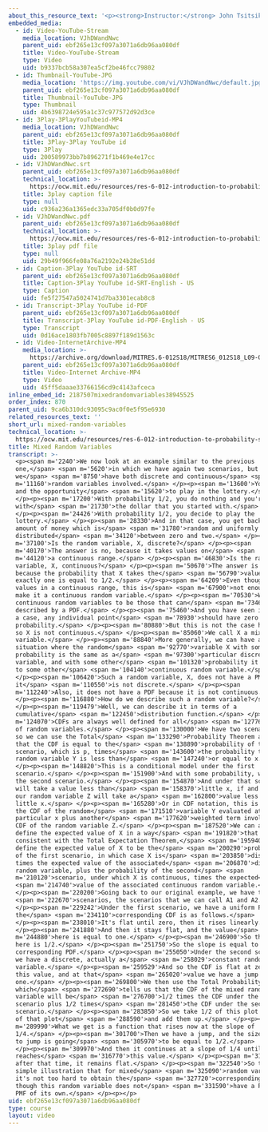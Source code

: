 ```yaml
---
about_this_resource_text: '<p><strong>Instructor:</strong> John Tsitsiklis</p>'
embedded_media:
  - id: Video-YouTube-Stream
    media_location: VJhDWandNwc
    parent_uid: ebf265e13cf097a3071a6db96aa080df
    title: Video-YouTube-Stream
    type: Video
    uid: b9337bcb58a307ea5cf2be46fcc79802
  - id: Thumbnail-YouTube-JPG
    media_location: 'https://img.youtube.com/vi/VJhDWandNwc/default.jpg'
    parent_uid: ebf265e13cf097a3071a6db96aa080df
    title: Thumbnail-YouTube-JPG
    type: Thumbnail
    uid: 4b6398724e595a1c37c977572d92d3ce
  - id: 3Play-3PlayYouTubeid-MP4
    media_location: VJhDWandNwc
    parent_uid: ebf265e13cf097a3071a6db96aa080df
    title: 3Play-3Play YouTube id
    type: 3Play
    uid: 200589973bb7b896271f1b469e4e17cc
  - id: VJhDWandNwc.srt
    parent_uid: ebf265e13cf097a3071a6db96aa080df
    technical_location: >-
      https://ocw.mit.edu/resources/res-6-012-introduction-to-probability-spring-2018/part-i-the-fundamentals/mixed-random-variables/VJhDWandNwc.srt
    title: 3play caption file
    type: null
    uid: c936a236a1365edc33a705df0b0d97fe
  - id: VJhDWandNwc.pdf
    parent_uid: ebf265e13cf097a3071a6db96aa080df
    technical_location: >-
      https://ocw.mit.edu/resources/res-6-012-introduction-to-probability-spring-2018/part-i-the-fundamentals/mixed-random-variables/VJhDWandNwc.pdf
    title: 3play pdf file
    type: null
    uid: 29b49f966fe08a76a2192e24b28e51dd
  - id: Caption-3Play YouTube id-SRT
    parent_uid: ebf265e13cf097a3071a6db96aa080df
    title: Caption-3Play YouTube id-SRT-English - US
    type: Caption
    uid: fe5f27547a5024741d7ba3301ecab8c8
  - id: Transcript-3Play YouTube id-PDF
    parent_uid: ebf265e13cf097a3071a6db96aa080df
    title: Transcript-3Play YouTube id-PDF-English - US
    type: Transcript
    uid: 0d16ace1803fb7005c8897f189d1563c
  - id: Video-InternetArchive-MP4
    media_location: >-
      https://archive.org/download/MITRES.6-012S18/MITRES6_012S18_L09-06_300k.mp4
    parent_uid: ebf265e13cf097a3071a6db96aa080df
    title: Video-Internet Archive-MP4
    type: Video
    uid: 45ff5daaae33766156cd9c4143afceca
inline_embed_id: 2187507mixedrandomvariables38945525
order_index: 870
parent_uid: 9ca6b310dc93095c9ac0f0e5f95e6930
related_resources_text: ''
short_url: mixed-random-variables
technical_location: >-
  https://ocw.mit.edu/resources/res-6-012-introduction-to-probability-spring-2018/part-i-the-fundamentals/mixed-random-variables
title: Mixed Random Variables
transcript: >-
  <p><span m='2240'>We now look at an example similar to the previous
  one,</span> <span m='5620'>in which we have again two scenarios, but in which
  we</span> <span m='8750'>have both discrete and continuous</span> <span
  m='11160'>random variables involved.</span> </p><p><span m='13600'>You have $1
  and the opportunity</span> <span m='15620'>to play in the lottery.</span>
  </p><p><span m='17200'>With probability 1/2, you do nothing and you're left
  with</span> <span m='21730'>the dollar that you started with.</span>
  </p><p><span m='24426'>With probability 1/2, you decide to play the
  lottery.</span> </p><p><span m='28330'>And in that case, you get back an
  amount of money which is</span> <span m='31780'>random and uniformly
  distributed</span> <span m='34120'>between zero and two.</span> </p><p><span
  m='37100'>Is the random variable, X, discrete?</span> </p><p><span
  m='40170'>The answer is no, because it takes values on</span> <span
  m='44120'>a continuous range.</span> </p><p><span m='46830'>Is the random
  variable, X, continuous?</span> </p><p><span m='50670'>The answer is no,
  because the probability that X takes the</span> <span m='56790'>value of
  exactly one is equal to 1/2.</span> </p><p><span m='64209'>Even though X takes
  values in a continuous range, this is</span> <span m='67900'>not enough to
  make it a continuous random variable.</span> </p><p><span m='70530'>We defined
  continuous random variables to be those that can</span> <span m='73460'>be
  described by a PDF.</span> </p><p><span m='75460'>And you have seen it in such
  a case, any individual point</span> <span m='78930'>should have zero
  probability.</span> </p><p><span m='80880'>But this is not the case here, and
  so X is not continuous.</span> </p><p><span m='85060'>We call X a mixed random
  variable.</span> </p><p><span m='88840'>More generally, we can have a
  situation where the random</span> <span m='92770'>variable X with some
  probability is the same as a</span> <span m='97300'>particular discrete random
  variable, and with some other</span> <span m='101320'>probability it is equal
  to some other</span> <span m='104140'>continuous random variable.</span>
  </p><p><span m='106420'>Such a random variable, X, does not have a PMF because
  it</span> <span m='110550'>is not discrete.</span> </p><p><span
  m='112240'>Also, it does not have a PDF because it is not continuous.</span>
  </p><p><span m='116880'>How do we describe such a random variable?</span>
  </p><p><span m='119479'>Well, we can describe it in terms of a
  cumulative</span> <span m='122450'>distribution function.</span> </p><p><span
  m='124070'>CDFs are always well defined for all</span> <span m='127760'>kinds
  of random variables.</span> </p><p><span m='130000'>We have two scenarios, and
  so we can use the Total</span> <span m='133290'>Probability Theorem and write
  that the CDF is equal to the</span> <span m='138890'>probability of the first
  scenario, which is p, times</span> <span m='143600'>the probability that the
  random variable Y is less than</span> <span m='147240'>or equal to x.</span>
  </p><p><span m='148820'>This is a conditional model under the first
  scenario.</span> </p><p><span m='151900'>And with some probability, we have
  the second scenario.</span> </p><p><span m='154870'>And under that scenario, X
  will take a value less than</span> <span m='158370'>little x, if and only if
  our random variable Z will take a</span> <span m='162800'>value less than
  little x.</span> </p><p><span m='165280'>Or in CDF notation, this is p times
  the CDF of the random</span> <span m='171510'>variable Y evaluated at this
  particular x plus another</span> <span m='177620'>weighted term involving the
  CDF of the random variable Z.</span> </p><p><span m='187520'>We can also
  define the expected value of X in a way</span> <span m='191820'>that is
  consistent with the Total Expectation Theorem,</span> <span m='195940'>namely
  define the expected value of X to be the</span> <span m='200290'>probability
  of the first scenario, in which case X is</span> <span m='203850'>discrete
  times the expected value of the associated</span> <span m='206870'>discrete
  random variable, plus the probability of the second</span> <span
  m='210120'>scenario, under which X is continuous, times the expected</span>
  <span m='214740'>value of the associated continuous random variable.</span>
  </p><p><span m='220200'>Going back to our original example, we have two</span>
  <span m='222670'>scenarios, the scenarios that we can call A1 and A2.</span>
  </p><p><span m='229242'>Under the first scenario, we have a uniform PDF, and
  the</span> <span m='234110'>corresponding CDF is as follows.</span>
  </p><p><span m='238010'>It's flat until zero, then it rises linearly.</span>
  </p><p><span m='241880'>And then it stays flat, and the value</span> <span
  m='244880'>here is equal to one.</span> </p><p><span m='246900'>So the slope
  here is 1/2.</span> </p><p><span m='251750'>So the slope is equal to the
  corresponding PDF.</span> </p><p><span m='255050'>Under the second scenario,
  we have a discrete, actually a</span> <span m='258029'>constant random
  variable.</span> </p><p><span m='259529'>And so the CDF is flat at zero until
  this value, and at that</span> <span m='265020'>value we have a jump equal to
  one.</span> </p><p><span m='269800'>We then use the Total Probability Theorem,
  which</span> <span m='272690'>tells us that the CDF of the mixed random
  variable will be</span> <span m='276700'>1/2 times the CDF under the first
  scenario plus 1/2 times</span> <span m='281450'>the CDF under the second
  scenario.</span> </p><p><span m='283850'>So we take 1/2 of this plot and 1/2
  of that plot</span> <span m='288590'>and add them up.</span> </p><p><span
  m='289990'>What we get is a function that rises now at the slope of
  1/4.</span> </p><p><span m='301700'>Then we have a jump, and the size of that
  to jump is going</span> <span m='305970'>to be equal to 1/2.</span>
  </p><p><span m='309970'>And then it continues at a slope of 1/4 until it
  reaches</span> <span m='316770'>this value.</span> </p><p><span m='317470'>And
  after that time, it remains flat.</span> </p><p><span m='322540'>So this is a
  simple illustration that for mixed</span> <span m='325090'>random variables
  it's not too hard to obtain the</span> <span m='327720'>corresponding CDF even
  though this random variable does not</span> <span m='331590'>have a PDF or a
  PMF of its own.</span> </p><p></p>
uid: ebf265e13cf097a3071a6db96aa080df
type: course
layout: video
---
```

